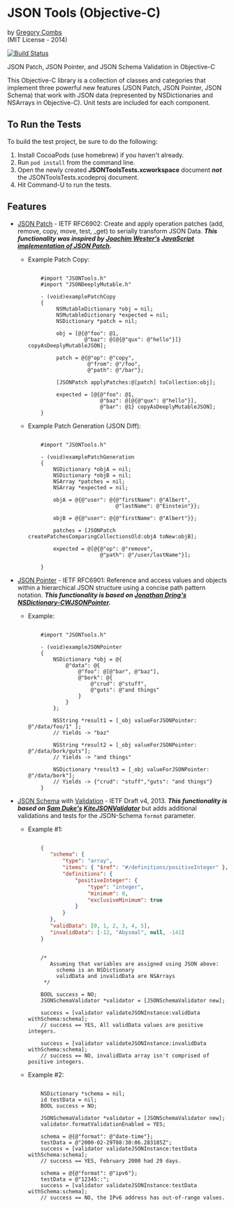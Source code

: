 JSON Tools (Objective-C)  
=========
by [Gregory Combs](https://github.com/grgcombs)  
(MIT License - 2014)

[![Build Status](https://travis-ci.org/grgcombs/JSONTools.svg?branch=master)](https://travis-ci.org/grgcombs/JSONTools)

JSON Patch, JSON Pointer, and JSON Schema Validation in Objective-C

This Objective-C library is a collection of classes and categories that implement three powerful new features (JSON Patch, JSON Pointer, JSON Schema) that work with JSON data (represented by NSDictionaries and NSArrays in Objective-C).  Unit tests are included for each component.

## To Run the Tests

To build the test project, be sure to do the following:

1. Install CocoaPods (use homebrew) if you haven't already.
2. Run `pod install` from the command line.  
3. Open the newly created **JSONToolsTests.xcworkspace** document ***not*** the JSONToolsTests.xcodeproj document.
4. Hit Command-U to run the tests.

## Features

- [JSON Patch](https://tools.ietf.org/html/rfc6902) - IETF RFC6902: Create and apply operation patches (add, remove, copy, move, test, _get) to serially transform JSON Data.  ***This functionality was inspired by [Joachim Wester's](https://github.com/Starcounter-Jack) [JavaScript implementation of JSON Patch](https://github.com/Starcounter-Jack/JSON-Patch).***
    -  Example Patch Copy:  
        
        ```objc
        
            #import "JSONTools.h"
            #import "JSONDeeplyMutable.h"

            - (void)examplePatchCopy
            {
                 NSMutableDictionary *obj = nil;
                 NSMutableDictionary *expected = nil;
                 NSDictionary *patch = nil;
                 
                 obj = [@{@"foo": @1,
                          @"baz": @[@{@"qux": @"hello"}]} copyAsDeeplyMutableJSON];
                
                 patch = @{@"op": @"copy",
                           @"from": @"/foo",
                           @"path": @"/bar"};
                           
                 [JSONPatch applyPatches:@[patch] toCollection:obj];

                 expected = [@{@"foo": @1,
                               @"baz": @[@{@"qux": @"hello"}],
                               @"bar": @1} copyAsDeeplyMutableJSON];
            }

        ```
        
    -  Example Patch Generation (JSON Diff):
        
        ```objc
        
            #import "JSONTools.h"

            - (void)examplePatchGeneration
            {
                NSDictionary *objA = nil;
                NSDictionary *objB = nil;
                NSArray *patches = nil;
                NSArray *expected = nil;
                
                objA = @{@"user": @{@"firstName": @"Albert",
                                    @"lastName": @"Einstein"}};
            
                objB = @{@"user": @{@"firstName": @"Albert"}};
            
                patches = [JSONPatch createPatchesComparingCollectionsOld:objA toNew:objB];
                                            
                expected = @[@{@"op": @"remove",
                               @"path": @"/user/lastName"}];

            }
        
        ```
        

- [JSON Pointer](https://tools.ietf.org/html/rfc6901) - IETF RFC6901: Reference and access values and objects within a hierarchical JSON structure using a concise path pattern notation.  ***This functionality is based on [Jonathan Dring's](https://github.com/C-Works) [NSDictionary-CWJSONPointer](https://github.com/C-Works/NSDictionary-CWJSONPointer).***
    -  Example:  
  
        ```objc
        
            #import "JSONTools.h"
                
            - (void)exampleJSONPointer
            {
                NSDictionary *obj = @{
                    @"data": @{
                        @"foo": @[@"bar", @"baz"],
                        @"bork": @{
                            @"crud": @"stuff",
                            @"guts": @"and things"
                        }
                    }
                };

                NSString *result1 = [_obj valueForJSONPointer: @"/data/foo/1" ];
                // Yields -> "baz"

                NSString *result2 = [_obj valueForJSONPointer: @"/data/bork/guts"];
                // Yields -> "and things"

                NSDictionary *result3 = [_obj valueForJSONPointer: @"/data/bork"];
                // Yields -> {"crud": "stuff","guts": "and things"}
            }

        ```

- [JSON Schema](http://tools.ietf.org/html/draft-zyp-json-schema-04) with [Validation](http://tools.ietf.org/html/draft-fge-json-schema-validation-00) - IETF Draft v4, 2013.   ***This functionality is based on [Sam Duke's](https://github.com/samskiter) [KiteJSONValidator](https://github.com/samskiter/KiteJSONValidator)*** but adds additional validations and tests for the JSON-Schema `format` parameter.
    -  Example #1:  

        ```json
        
            {
               "schema": {
                   "type": "array",
                   "items": { "$ref": "#/definitions/positiveInteger" },
                   "definitions": {
                       "positiveInteger": {
                           "type": "integer",
                           "minimum": 0,
                           "exclusiveMinimum": true
                       }
                   }
               },
               "validData": [0, 1, 2, 3, 4, 5],
               "invalidData": [-12, "Abysmal", null, -141]
            }
        ```
        
        ```objc
        
            /* 
               Assuming that variables are assigned using JSON above: 
                 schema is an NSDictionary
                 validData and invalidData are NSArrays
             */
            
            BOOL success = NO;        
            JSONSchemaValidator *validator = [JSONSchemaValidator new];
                    
            success = [validator validateJSONInstance:validData withSchema:schema];
            // success == YES, All validData values are positive integers.
            
            success = [validator validateJSONInstance:invalidData withSchema:schema];
            // success == NO, invalidData array isn't comprised of positive integers.

        ```

        
   - Example #2:
   
        ```objc
        
            NSDictionary *schema = nil;
            id testData = nil;
            BOOL success = NO;
            
            JSONSchemaValidator *validator = [JSONSchemaValidator new];
            validator.formatValidationEnabled = YES;
        
            schema = @{@"format": @"date-time"};
            testData = @"2000-02-29T08:30:06.283185Z";
            success = [validator validateJSONInstance:testData withSchema:schema];
            // success == YES, February 2000 had 29 days.
            
            schema = @{@"format": @"ipv6"};
            testData = @"12345::";
            success = [validator validateJSONInstance:testData withSchema:schema];
            // success == NO, the IPv6 address has out-of-range values.

        ```
        
